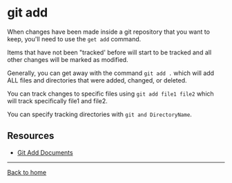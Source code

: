 # git add

When changes have been made inside a git repository that you want to keep, you'll need to use the `get add` command.

Items that have not been "tracked' before will start to be tracked and all other changes will be marked as modified.

Generally, you can get away with the command `git add .` which will add ALL files and directories that were added, changed, or deleted.

You can track changes to specific files using `git add file1 file2` which will track specifically file1 and file2.

You can specify tracking directories with `git and DirectoryName`.

## Resources 

- [Git Add Documents](https://git-scm.com/docs/git-add)

---

[Back to home](../README.md)
